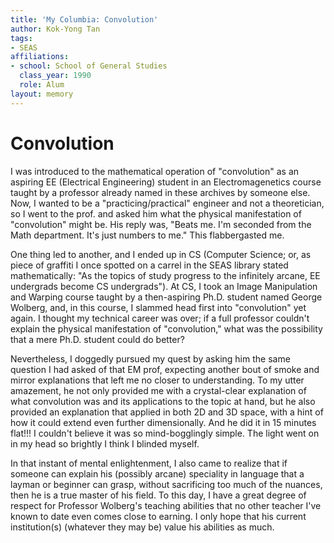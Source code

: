 ```yaml
---
title: 'My Columbia: Convolution'
author: Kok-Yong Tan
tags:
- SEAS
affiliations:
- school: School of General Studies
  class_year: 1990
  role: Alum
layout: memory
---
```


# Convolution

I was introduced to the mathematical operation of "convolution" as an aspiring EE (Electrical Engineering) student in an Electromagenetics course taught by a professor already named in these archives by someone else. Now, I wanted to be a "practicing/practical" engineer and not a theoretician, so I went to the prof. and asked him what the physical manifestation of "convolution" might be.  His reply was, "Beats me.  I'm seconded from the Math department.  It's just numbers to me."  This flabbergasted me.

One thing led to another, and I ended up in CS (Computer Science; or, as piece of graffiti I once spotted on a carrel in the SEAS library stated mathematically: "As the topics of study progress to the infinitely arcane, EE undergrads become CS undergrads").  At CS, I took an Image Manipulation and Warping course taught by a then-aspiring Ph.D. student named George Wolberg, and, in this course, I slammed head first into "convolution" yet again.  I thought my technical career was over; if a full professor couldn't explain the physical manifestation of "convolution," what was the possibility that a mere Ph.D. student could do better?

Nevertheless, I doggedly pursued my quest by asking him the same question I had asked of that EM prof, expecting another bout of smoke and mirror explanations that left me no closer to understanding. To my utter amazement, he not only provided me with a crystal-clear explanation of what convolution was and its applications to the topic at hand, but he also provided an explanation that applied in both 2D and 3D space, with a hint of how it could extend even further dimensionally.  And he did it in 15 minutes flat!!!  I couldn't believe it was so mind-bogglingly simple.  The light went on in my head so brightly I think I blinded myself.

In that instant of mental enlightenment, I also came to realize that if someone can explain his (possibly arcane) speciality in language that a layman or beginner can grasp, without sacrificing too much of the nuances, then he is a true master of his field.  To this day, I have a great degree of respect for Professor Wolberg's teaching abilities that no other teacher I've known to date even comes close to earning.  I only hope that his current institution(s) (whatever they may be) value his abilities as much.
